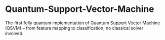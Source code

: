 # Quantum-Support-Vector-Machine
The first fully quantum implementation of  Quantum Support Vector Machine (QSVM) – from feature mapping to classification, no classical solver involved.
